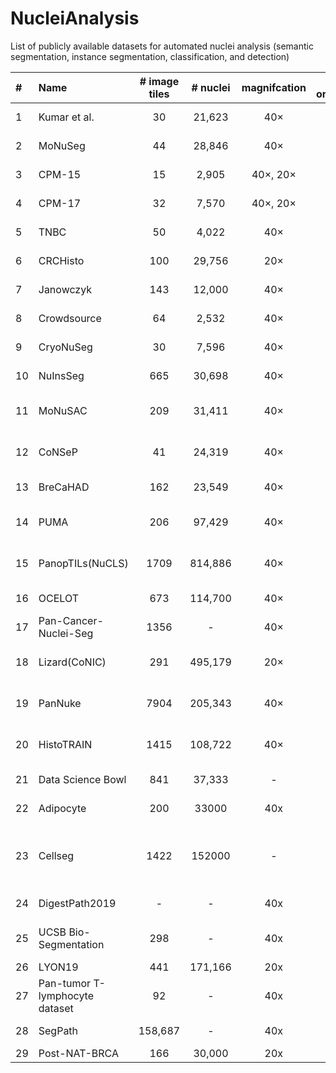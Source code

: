 # NucleiAnalysis
List of publicly available datasets for automated nuclei analysis (semantic segmentation, instance segmentation, classification, and detection)


| #  | Name                                 | # image tiles | # nuclei | magnifcation | # organs |    tile size (pixels)    |    annotation    |          main task(s)          |                                        staining                                        |                                 Link                                 |                                                                          Data                                                                           |
|:---|:-------------------------------------|:-------------:|:--------:|:------------:|:--------:|:------------------------:|:----------------:|:------------------------------:|:--------------------------------------------------------------------------------------:|:--------------------------------------------------------------------:|:-------------------------------------------------------------------------------------------------------------------------------------------------------:|
| 1  | Kumar et al.                         |      30       |  21,623  |     40×      |    7     |        1000×1000         |      manual      |         Instance Seg.          |                                          H&E                                           |          [paper](https://doi.org/10.1109/TMI.2017.2677499 )          |                                    [Data](https://drive.google.com/drive/folders/1bI3RyshWej9c4YoRW-_q7lh7FOFDFUrJ)                                     |
| 2  | MoNuSeg                              |      44       |  28,846  |     40×      |    9     |        1000×1000         |      manual      |         Instance Seg.          |                                          H&E                                           |                  [paper](10.1109/TMI.2017.2677499)                   |                                                    [Data](https://monuseg.grand-challenge.org/Data/)                                                    |
| 3  | CPM-15                               |      15       |  2,905   |   40×, 20×   |    2     |    400×400, 600×1000     |      manual      |         Instance Seg.          |                                          H&E                                           |                  [paper](10.3389/fbioe.2019.00053)                   |                                    [Data](https://drive.google.com/drive/folders/11ko-GcDsPpA9GBHuCtl_jNzWQl6qY_-I)                                     |
| 4  | CPM-17                               |      32       |  7,570   |   40×, 20×   |    4     |    500×500 to 600×600    |      manual      |         Instance Seg.          |                                          H&E                                           |                  [paper](10.3389/fbioe.2019.00053)                   |                                    [Data](https://drive.google.com/drive/folders/1sJ4nmkif6j4s2FOGj8j6i_Ye7z9w0TfA)                                     |
| 5  | TNBC                                 |      50       |  4,022   |     40×      |    1     |         512×512          |      manual      |         Instance Seg.          |                                          H&E                                           |                  [paper](10.1109/TMI.2018.2865709)                   |                                      [Data](https://peterjacknaylor.github.io/data/)                                                                           |
| 6  | CRCHisto                             |      100      |  29,756  |     20×      |    1     |         500×500          |      manual      |         Instance Seg.          |                                          H&E                                           |                  [paper](10.1109/TMI.2016.2525803)                   |                                                                          [**Data**](https://warwick.ac.uk/fac/cross_fac/tia/data/crchistolabelednucleihe/)                                                                           |
| 7  | Janowczyk                            |      143      |  12,000  |     40×      |    1     |        2000×2000         |      manual      |         Instance Seg.          |                                          H&E                                           | [paper](https://andrewjanowczyk.com/use-case-1-nuclei-segmentation/) |                                                                          [Data](https://andrewjanowczyk.com/use-case-1-nuclei-segmentation/)                                                                           |
| 8  | Crowdsource                          |      64       |  2,532   |     40×      |    1     |         400×400          |      manual      |         Instance Seg.          |                                          H&E                                           |                 [**paper**](10.1142/9789814644730_0029)                  |                                                                          [**Data**]()                                                                           |
| 9  | CryoNuSeg                            |      30       |  7,596   |     40×      |    10    |         512×512          |      manual      |         Instance Seg.          |                                          H&E                                           |      [paper](https://doi.org/10.1016/j.compbiomed.2021.104349)       |                                                  [Data](https://www.kaggle.com/datasets/ipateam/segmentation-of-nuclei-in-cryosectioned-he-images?resource=download-directory)                                                                        |
| 10 | NuInsSeg                             |      665      |  30,698  |     40×      |    31    |         512×512          |      manual      |         Instance Seg.          |                                          H&E                                           |         [paper](https://doi.org/10.1038/s41597-024-03117-2)          |                                                                          [Data](https://www.kaggle.com/datasets/ipateam/nuinsseg?utm_source=chatgpt.com)                                                                           |
| 11 | MoNuSAC                              |      209      |  31,411  |     40×      |    4     |   81×113 to 1422×2162    |      manual      | Instance Seg. & Classification |                                          H&E                                           |          [paper](https://doi.org/10.1109/TMI.2021.3085712)           |                                                                          [Data](https://drive.google.com/file/d/1lxMZaAPSpEHLSxGA9KKMt_r-4S8dwLhq/view)                                                                           |
| 12 | CoNSeP                               |      41       |  24,319  |     40×      |    1     |        1000×1000         |      manual      | Instance Seg. & Classification |                                          H&E                                           |         [paper](https://doi.org/10.1016/j.media.2019.101563)         |                                                                          [Data](https://opendatalab.com/OpenDataLab/CoNSeP/tree/main)                                                                           |
| 13 | BreCaHAD                             |      162      |  23,549  |     40×      |    1     |       1360 × 1024        |      manual      |   Detection & Classification   |                                          H&E                                           |          [paper](https://doi.org/10.1186/s13104-019-4121-7)          |                                                                          [Data](https://figshare.com/articles/dataset/BreCaHAD_A_Dataset_for_Breast_Cancer_Histopathological_Annotation_and_Diagnosis/7379186?file=13646363)                                  |
| 14 | PUMA                                 |      206      |  97,429  |     40×      |    8     |       1024 × 1024        |      manual      | Instance Seg. & Classification |                                          H&E                                           |         [paper](https://doi.org/10.1093/gigascience/giaf011)         |                                                                          [Data](https://zenodo.org/records/15050523)                                                                           |
| 15 | PanopTILs(NuCLS)                     |     1709      | 814,886  |     40×      |    1     |       1024 × 1024        |    semi-auto     | Instance Seg. & Classification |                                          H&E                                           |        [paper](https://doi.org/10.1101/2022.01.08.22268814 )         |                                                                          [Data](https://sites.google.com/view/panoptils/)                                                                           |
| 16 | OCELOT                               |      673      | 114,700  |     40×      |    6     |       1024 × 1024        |      manual      |   Detection & Classification   |                                          H&E                                           |        [paper](https://doi.org/10.1109/cvpr52729.2023.02289)         |                                                                          [Data](https://zenodo.org/records/7844149)                                                                           |
| 17 | Pan-Cancer-Nuclei-Seg                |     1356      |    -     |     40×      |    9     |        256 × 256         | manual+semi-auto |         Instance Seg.          |                                          H&E                                           |         [paper](https://doi.org/10.7937/TCIA.2019.4A4DKP9U)          |                                                                          [Data](https://stonybrookmedicine.app.box.com/v/cnn-nuclear-segmentations-2019/folder/72677118496)[Data](https://stonybrookmedicine.app.box.com/v/cnn-nuclear-segmentations-2019/file/586046955275)                                                                           |
| 18 | Lizard(CoNIC)                        |      291      | 495,179  |     20×      |    1     |        1016 × 917        |    semi-auto     | Instance Seg. & Classification |                                          H&E                                           |          [paper](https://doi.org/10.48550/arXiv.2108.11195)          |                                                                          Data                                                                           |
| 19 | PanNuke                              |     7904      | 205,343  |     40×      |    19    |        224 × 224         |    semi-auto     | Instance Seg. & Classification |                                          H&E                                           |          [paper](https://doi.org/10.48550/arXiv.2003.10778)          |                                                                          [Data](https://warwick.ac.uk/fac/cross_fac/tia/data/pannuke)                                                                          |
| 20 | HistoTRAIN                           |     1415      | 108,722  |     40×      |    7     |        448 × 448         |    semi-auto     | Instance Seg. & Classification |                                          H&E                                           |              [paper](https://arxiv.org/abs/2508.09926)               |                                                                          Data                                                                           |
| 21 | Data Science Bowl                    |      841      |  37,333  |      -       |    -     |            -             |      manual      |         Instance Seg.          |                                          H&E                                           |          [paper](https://doi.org/10.1038/s41592-019-0612-7)          |                                                                          [Data](https://www.kaggle.com/c/data-science-bowl-2018/data)                                                                      |
| 22 | Adipocyte                            |      200      |  33000   |     40x      |    -     |            -             |      manual      |         Instance Seg.          |                                          H&E                                           |          [paper](https://doi.org/10.48550/arXiv.1703.08710)          |                                                                          Data                                                                           |
| 23 | Cellseg                              |     1422      |  152000  |      -       |    -     |       1360 x 1024        |        -         |         Instance Seg.          | brightfield,fluorescent, phase-contrast (PC), differential interference contrast (DIC) |         [paper](https://doi.org/10.1038/s41592-024-02233-6)          |                                                                          Data                                                                           |
| 24 | DigestPath2019                       |       -       |    -     |     40x      |    -     |            -             |      manual      |         Instance Seg.          |                                          H&E                                           |          [paper](https://doi.org/10.48550/arXiv.1907.03954)          |                                                                          Data                                                                           |
| 25 | UCSB Bio-Segmentation                |      298      |    -     |     40x      |    -     | 512 x 512 to 1024 x 1024 |      manual      |         Instance Seg.          |                      TOPRO, H&E, Calcein Propidium iodide hoechst                      |          [paper](https://doi.org/10.1109/ICIP.2008.4712130)          |                                                                          Data                                                                           |
| 26 | LYON19                               |      441      | 171,166  |     20x      |    -     |            -             |      manual      |           Detection            |                                          IHC                                           |         [paper](https://doi.org/10.1016/j.media.2019.101547)         |                                                                          Data                                                                           |
| 27 | Pan-tumor T-lymphocyte dataset       |      92       |    -     |     40x      |    -     |       2150 x 2150        |    semi-auto     |           Detection            |                                          IHC                                           |          [paper](https://doi.org/10.1016/j.jpi.2023.100301)          |                                                                          Data                                                                           |
| 28 | SegPath                              |    158,687    |    -     |     40x      |    -     |        984 x 984         |    semi-auto     |         Instance Seg.          |                                        H&E, IF                                         |        [paper](https://doi.org/10.1016/j.patter.2023.100688)         |                                                                          Data                                                                           |
| 29 | Post-NAT-BRCA                        |      166      |  30,000  |     20x      |    -     |        512 x 512         |      manual      |           Detection            |                                          H&E                                           |            [paper](https://doi.org/10.1002/cyto.a.23244)             |                                                                          Data                                                                           |

